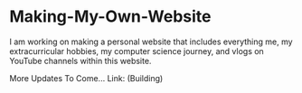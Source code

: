 # Making-My-Own-Website
I am working on making a personal website that includes everything me, my extracurricular hobbies, my computer science journey, and vlogs on YouTube channels within this website.

More Updates To Come...
Link: (Building)
